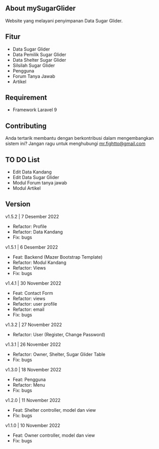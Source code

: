 ## About mySugarGlider
Website yang melayani penyimpanan Data Sugar Glider.

## Fitur
- Data Sugar Glider
- Data Pemilik Sugar Glider
- Data Shelter Sugar Glider
- Silsilah Sugar Glider
- Pengguna
- Forum Tanya Jawab
- Artikel

## Requirement
- Framework Laravel 9

## Contributing
Anda tertarik membantu dengan berkontribusi dalam mengembangkan sistem ini? Jangan ragu untuk menghubungi mr.fightto@gmail.com

## TO DO List
- Edit Data Kandang
- Edit Data Sugar Glider
- Modul Forum tanya jawab
- Modul Artikel

## Version
v1.5.2 | 7 Desember 2022
- Refactor: Profile
- Refactor: Data Kandang
- Fix: bugs

v1.5.1 | 6 Desember 2022
- Feat: Backend (Mazer Bootstrap Template)
- Refactor: Modul Kandang
- Refactor: Views
- Fix: bugs

v1.4.1 | 30 November 2022
- Feat: Contact Form
- Refactor: views
- Refactor: user profile
- Refactor: email
- Fix: bugs

v1.3.2 | 27 November 2022
- Refactor: User (Register, Change Password)

v1.3.1 | 26 November 2022
- Refactor: Owner, Shelter, Sugar Glider Table
- Fix: bugs

v1.3.0 | 18 November 2022
- Feat: Pengguna
- Refactor: Menu
- Fix: bugs

v1.2.0 | 11 November 2022
- Feat: Shelter controller, model dan view
- FIx: bugs

v1.1.0 | 10 November 2022
- Feat: Owner controller, model dan view
- Fix: bugs
